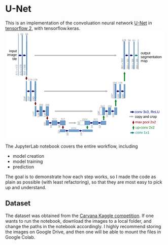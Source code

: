 # U-Net
This is an implementation of the convoluation neural network [U-Net](https://lmb.informatik.uni-freiburg.de/people/ronneber/u-net/) in [tensorflow 2](https://www.tensorflow.org/), with tensorflow.keras.
<img src="img/unet_arch.png" width="500">

The JupyterLab notebook covers the entire workflow, including
* model creation
* model training
* prediction

The goal is to demonstrate how each step works, so I made the code as plain as possible (with least refactoring), so that they are most easy to pick up and understand.

## Dataset 
The dataset was obtained from the [Carvana Kaggle competition](https://www.kaggle.com/c/carvana-image-masking-challenge). If one wants to run the notebook, download the images to a local folder, and change the paths in the notebook accordingly. I highly recommend storing the images on Google Drive, and then one will be able to mount the files in Google Colab.
